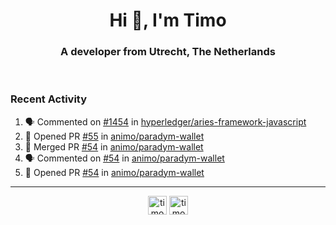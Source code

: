 <h1 align="center">Hi 👋, I'm Timo</h1>
<h3 align="center">A developer from Utrecht, The Netherlands</h3>
<br/>
<!-- https://github.com/rahuldkjain/github-profile-readme-generator --!>

<!--  <p align="left"><img src="https://github-readme-stats.vercel.app/api?username=timoglastra&show_icons=true&count_private=true&" alt="timoglastra" /></p> --!>

<!--
Github language stats
<p align="left"><img src="https://github-readme-stats.vercel.app/api/top-langs/?username=timoglastra&layout=compact" alt="timoglastra" /><p>
-->

<!-- Codestats language stats -->
<!-- <p align="left"><img src="https://codestats-readme.vercel.app/api/top-langs/?username=timoglastra&layout=compact&language_count=12" alt="timoglastra" /><p>    --!>
  
<h3>Recent Activity</h3>

<!--START_SECTION:activity-->
1. 🗣 Commented on [#1454](https://github.com/hyperledger/aries-framework-javascript/pull/1454#issuecomment-1689798603) in [hyperledger/aries-framework-javascript](https://github.com/hyperledger/aries-framework-javascript)
2. 💪 Opened PR [#55](https://github.com/animo/paradym-wallet/pull/55) in [animo/paradym-wallet](https://github.com/animo/paradym-wallet)
3. 🎉 Merged PR [#54](https://github.com/animo/paradym-wallet/pull/54) in [animo/paradym-wallet](https://github.com/animo/paradym-wallet)
4. 🗣 Commented on [#54](https://github.com/animo/paradym-wallet/pull/54#issuecomment-1687850815) in [animo/paradym-wallet](https://github.com/animo/paradym-wallet)
5. 💪 Opened PR [#54](https://github.com/animo/paradym-wallet/pull/54) in [animo/paradym-wallet](https://github.com/animo/paradym-wallet)
<!--END_SECTION:activity-->

---

<p align="center">
<a href="https://twitter.com/timoglastra" target="blank"><img align="center" src="https://cdn.jsdelivr.net/npm/simple-icons@3.0.1/icons/twitter.svg" alt="timoglastra" height="30" width="30" /></a>
<a href="https://linkedin.com/in/timoglastra" target="blank"><img align="center" src="https://cdn.jsdelivr.net/npm/simple-icons@3.0.1/icons/linkedin.svg" alt="timoglastra" height="30" width="30" /></a>
</p>



